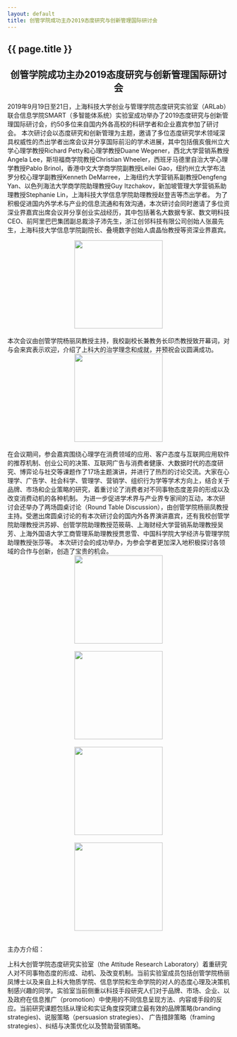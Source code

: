 ```yaml
---
layout: default
title: 创管学院成功主办2019态度研究与创新管理国际研讨会
---
```


<h2>{{ page.title }}</h2>

## <center> 创管学院成功主办2019态度研究与创新管理国际研讨会
2019年9月19日至21日，上海科技大学创业与管理学院态度研究实验室（ARLab）联合信息学院SMART（多智能体系统）实验室成功举办了2019态度研究与创新管理国际研讨会，约50多位来自国内外各高校的科研学者和企业嘉宾参加了研讨会。
本次研讨会以态度研究和创新管理为主题，邀请了多位态度研究学术领域深具权威性的杰出学者出席会议并分享国际前沿的学术进展，其中包括俄亥俄州立大学心理学教授Richard Petty和心理学教授Duane Wegener，西北大学营销系教授Angela Lee，斯坦福商学院教授Christian Wheeler，西班牙马德里自治大学心理学教授Pablo Brinol，香港中文大学商学院副教授Leilei Gao，纽约州立大学布法罗分校心理学副教授Kenneth DeMarree，上海纽约大学营销系副教授Dengfeng Yan、以色列海法大学商学院助理教授Guy Itzchakov，新加坡管理大学营销系助理教授Stephanie Lin，上海科技大学信息学院助理教授赵登吉等杰出学者。
为了积极促进国内外学术与产业的信息流通和有效沟通，本次研讨会同时邀请了多位资深业界嘉宾出席会议并分享创业实战经历，其中包括著名大数据专家、数文明科技CEO、前阿里巴巴集团副总裁涂子沛先生，浙江创邻科技有限公司创始人张晨先生，上海科技大学信息学院副院长、叠境数字创始人虞晶怡教授等资深业界嘉宾。
<div align="center"><img src="http://www.ar-lab.cn/news/文案照片/合照.jpg" width="200" align="center" /></div><br>
本次会议由创管学院杨丽凤教授主持，我校副校长兼教务长印杰教授致开幕词，对与会来宾表示欢迎，介绍了上科大的治学理念和成就，并预祝会议圆满成功。
<div align="center"><img src="http://www.ar-lab.cn/news/文案照片/照片 (7).jpg" width="200" align="center" /></div><br>
在会议期间，参会嘉宾围绕心理学在消费领域的应用、客户态度与互联网应用软件的推荐机制、创业公司的决策、互联网广告与消费者健康、大数据时代的态度研究、博弈论与社交等课题作了17场主题演讲，并进行了热烈的讨论交流。大家在心理学、广告学、社会科学、管理学、营销学、组织行为学等学术方向上，结合关于品牌、市场和企业策略的研究，着重讨论了消费者对不同事物态度差异的形成以及改变消费动机的各种机制。
为进一步促进学术界与产业界专家间的互动，本次研讨会还举办了两场圆桌讨论（Round Table Discussion），由创管学院杨丽凤教授主持。受邀出席圆桌讨论的有本次研讨会的国内外各界演讲嘉宾，还有我校创管学院助理教授洪苏婷、创管学院助理教授范筱萌、上海财经大学营销系助理教授吴芳、上海外国语大学工商管理系助理教授贾思雪、中国科学院大学经济与管理学院助理教授张莎等。
本次研讨会的成功举办，为参会学者更加深入地积极探讨各领域的合作与创新，创造了宝贵的机会。

<div align="center"><img src="http://www.ar-lab.cn/news/文案照片/照片 (9).jpg" width="200" align="center" /></div><br>
<div align="center"><img src="http://www.ar-lab.cn/news/文案照片/照片 (8).jpg" width="200" align="center" /></div><br>
<div align="center"><img src="http://www.ar-lab.cn/news/文案照片/照片 (10).jpg" width="200" align="center" /></div><br>
<div align="center"><img src="http://www.ar-lab.cn/news/文案照片/照片 (6).jpg" width="200" align="center" /></div><br>

主办方介绍：

上科大创管学院态度研究实验室（the Attitude Research Laboratory）着重研究人对不同事物态度的形成、动机、及改变机制。当前实验室成员包括创管学院杨丽凤博士以及来自上科大物质学院、信息学院和生命学院的对人的态度心理及决策机制感兴趣的同学。实验室当前侧重以科技手段研究人们对于品牌、市场、企业、以及政府在信息推广（promotion）中使用的不同信息呈现方法、内容或手段的反应。当前研究课题包括从理论和实证角度探究建立最有效的品牌策略(branding strategies)、说服策略（persuasion strategies）、 广告措辞策略（framing strategies）、纠结与决策优化以及赞助营销策略。

